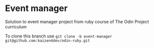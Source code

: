 # Event manager
Solution to event manager project from ruby course of The Odin Project curriculum

To clone this branch use `git clone -b event-manager git@github.com:kaizen4dev/odin-ruby.git`
